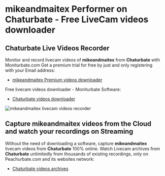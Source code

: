 # mikeandmaitex Performer on Chaturbate - Free LiveCam videos downloader

## Chaturbate Live Videos Recorder

Monitor and record livecam videos of **mikeandmaitex** from **Chaturbate** with Moniturbate.com
Get a premium trial for free by just and only registering with your Email address:
* [mikeandmaitex Premium videos downloader](https://moniturbate.com/request-demo-licence-key.html)

Free livecam videos downloader - Moniturbate Software:
* [Chaturbate videos downloader](https://moniturbate.com/moniturbate-download-software.html)

![mikeandmaitex livecam videos recorder](https://peachurnet.com/templates/moniturbate-software.png)


## Capture mikeandmaitex videos from the Cloud and watch your recordings on Streaming

Without the need of downloading a software, capture **mikeandmaitex** livecam videos from **Chaturbate** 100% online.
Watch Livecam archives from **Chaturbate** unlimitedly from thousands of existing recordings, only on Peachurbate.com and its websites network:
* [Chaturbate videos archives](https://peachurnet.com/)